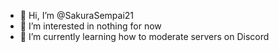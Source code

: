 - 👋 Hi, I’m @SakuraSempai21
- 👀 I’m interested in nothing for now
- 🌱 I’m currently learning how to moderate servers on Discord

<!---
SakuraSempai21/SakuraSempai21 is a ✨ special ✨ repository because its `README.md` (this file) appears on your GitHub profile.
You can click the Preview link to take a look at your changes.
--->
